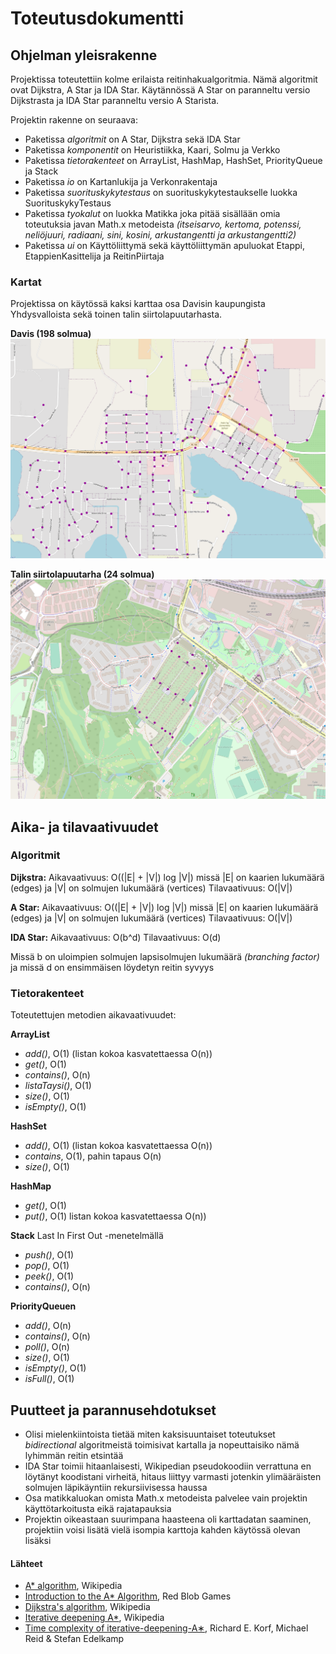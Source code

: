 # Toteutusdokumentti

## Ohjelman yleisrakenne

Projektissa toteutettiin kolme erilaista reitinhakualgoritmia. Nämä algoritmit ovat Dijkstra, A Star ja IDA Star. Käytännössä A Star on paranneltu versio Dijkstrasta ja IDA Star paranneltu versio A Starista.

Projektin rakenne on seuraava:
- Paketissa _algoritmit_ on A Star, Dijkstra sekä IDA Star
- Paketissa _komponentit_ on Heuristiikka, Kaari, Solmu ja Verkko
- Paketissa _tietorakenteet_ on ArrayList, HashMap, HashSet, PriorityQueue ja Stack
- Paketissa _io_ on Kartanlukija ja Verkonrakentaja
- Paketissa _suorituskykytestaus_ on suorituskykytestaukselle luokka SuorituskykyTestaus
- Paketissa _tyokalut_ on luokka Matikka joka pitää sisällään omia toteutuksia javan Math.x metodeista _(itseisarvo, kertoma, potenssi, neliöjuuri, radiaani, sini, kosini, arkustangentti ja arkustangentti2)_
- Paketissa _ui_ on Käyttöliittymä sekä käyttöliittymän apuluokat Etappi, EtappienKasittelija ja ReitinPiirtaja

### Kartat

Projektissa on käytössä kaksi karttaa osa Davisin kaupungista Yhdysvalloista sekä toinen talin siirtolapuutarhasta.

**Davis (198 solmua)**
![Davis](kuvat/davisverkko.png "Davis")

**Talin siirtolapuutarha (24 solmua)**
![Tali](kuvat/taliverkko.png "Tali")

## Aika- ja tilavaativuudet

### Algoritmit

**Dijkstra:**
Aikavaativuus: O((|E| + |V|) log |V|) missä |E| on kaarien lukumäärä (edges) ja |V| on solmujen lukumäärä (vertices)
Tilavaativuus: O(|V|)

**A Star:**
Aikavaativuus: O((|E| + |V|) log |V|) missä |E| on kaarien lukumäärä (edges) ja |V| on solmujen lukumäärä (vertices)
Tilavaativuus: O(|V|)

**IDA Star:**
Aikavaativuus: O(b^d)
Tilavaativuus: O(d) 

Missä b on uloimpien solmujen lapsisolmujen lukumäärä _(branching factor)_ ja missä d on ensimmäisen löydetyn reitin syvyys

### Tietorakenteet

Toteutettujen metodien aikavaativuudet:

**ArrayList** 

- _add()_, O(1) (listan kokoa kasvatettaessa O(n))
- _get()_, O(1)
- _contains()_, O(n)
- _listaTaysi()_, O(1)
- _size()_, O(1)
- _isEmpty()_, O(1)

**HashSet** 
- _add()_, O(1) (listan kokoa kasvatettaessa O(n))
- _contains_, O(1), pahin tapaus O(n)
- _size()_, O(1)

**HashMap**
- _get()_, O(1)
- _put()_, O(1) listan kokoa kasvatettaessa O(n))

**Stack** Last In First Out -menetelmällä
- _push()_, O(1)
- _pop()_, O(1)
- _peek()_, O(1)
- _contains()_, O(n)

**PriorityQueuen** 
- _add()_, O(n)
- _contains()_, O(n)
- _poll()_, O(n)
- _size()_, O(1)
- _isEmpty()_, O(1)
- _isFull()_, O(1)

## Puutteet ja parannusehdotukset

- Olisi mielenkiintoista tietää miten kaksisuuntaiset toteutukset _bidirectional_ algoritmeistä toimisivat kartalla ja nopeuttaisiko nämä lyhimmän reitin etsintää
- IDA Star toimii hitaanlaisesti, Wikipedian pseudokoodiin verrattuna en löytänyt koodistani virheitä, hitaus liittyy varmasti jotenkin ylimääräisten solmujen läpikäyntiin rekursiivisessa haussa
- Osa matikkaluokan omista Math.x metodeista palvelee vain projektin käyttötarkoitusta eikä rajatapauksia
- Projektin oikeastaan suurimpana haasteena oli karttadatan saaminen, projektiin voisi lisätä vielä isompia karttoja kahden käytössä olevan lisäksi


#### Lähteet

- [A* algorithm](https://en.wikipedia.org/wiki/A*_search_algorithm), Wikipedia
- [Introduction to the A* Algorithm](https://www.redblobgames.com/pathfinding/a-star/introduction.html), Red Blob Games
- [Dijkstra's algorithm](https://en.wikipedia.org/wiki/Dijkstra%27s_algorithm), Wikipedia
- [Iterative deepening A*](https://en.wikipedia.org/wiki/Iterative_deepening_A*), Wikipedia
- [Time complexity of iterative-deepening-A∗](https://www.sciencedirect.com/science/article/pii/S0004370201000947), Richard E. Korf,  Michael Reid & Stefan Edelkamp
